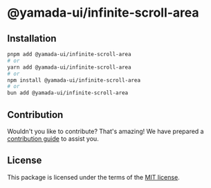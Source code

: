 # @yamada-ui/infinite-scroll-area

## Installation

```sh
pnpm add @yamada-ui/infinite-scroll-area
# or
yarn add @yamada-ui/infinite-scroll-area
# or
npm install @yamada-ui/infinite-scroll-area
# or
bun add @yamada-ui/infinite-scroll-area
```

## Contribution

Wouldn't you like to contribute? That's amazing! We have prepared a [contribution guide](https://github.com/yamada-ui/yamada-ui/blob/main/CONTRIBUTING.md) to assist you.

## License

This package is licensed under the terms of the
[MIT license](https://github.com/yamada-ui/yamada-ui/blob/main/LICENSE).

